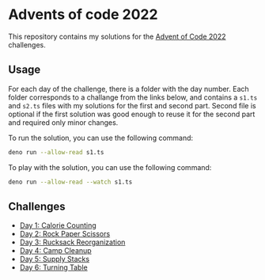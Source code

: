 # Advents of code 2022

This repository contains my solutions for the [Advent of Code 2022](https://adventofcode.com/2022) challenges.

## Usage

For each day of the challenge, there is a folder with the day number. Each folder corresponds to a challange from the links below, and contains a `s1.ts` and `s2.ts` files with my solutions for the first and second part. Second file is optional if the first solution was good enough to reuse it for the second part and required only minor changes.

To run the solution, you can use the following command:

```bash
deno run --allow-read s1.ts
```

To play with the solution, you can use the following command:

```bash
deno run --allow-read --watch s1.ts
```

## Challenges

- [Day 1: Calorie Counting](https://adventofcode.com/2022/day/1)
- [Day 2: Rock Paper Scissors](https://adventofcode.com/2022/day/2)
- [Day 3: Rucksack Reorganization](https://adventofcode.com/2022/day/3)
- [Day 4: Camp Cleanup](https://adventofcode.com/2022/day/4)
- [Day 5: Supply Stacks](https://adventofcode.com/2022/day/5)
- [Day 6: Turning Table](https://adventofcode.com/2022/day/6)
